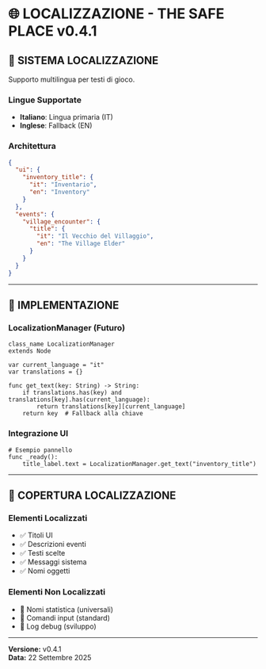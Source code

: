 # 🌐 LOCALIZZAZIONE - THE SAFE PLACE v0.4.1

## 🎯 **SISTEMA LOCALIZZAZIONE**

Supporto multilingua per testi di gioco.

### **Lingue Supportate**
- **Italiano**: Lingua primaria (IT)
- **Inglese**: Fallback (EN)

### **Architettura**
```json
{
  "ui": {
    "inventory_title": {
      "it": "Inventario",
      "en": "Inventory"
    }
  },
  "events": {
    "village_encounter": {
      "title": {
        "it": "Il Vecchio del Villaggio",
        "en": "The Village Elder"
      }
    }
  }
}
```

---

## 🔧 **IMPLEMENTAZIONE**

### **LocalizationManager (Futuro)**
```gdscript
class_name LocalizationManager
extends Node

var current_language = "it"
var translations = {}

func get_text(key: String) -> String:
    if translations.has(key) and translations[key].has(current_language):
        return translations[key][current_language]
    return key  # Fallback alla chiave
```

### **Integrazione UI**
```gdscript
# Esempio pannello
func _ready():
    title_label.text = LocalizationManager.get_text("inventory_title")
```

---

## 📝 **COPERTURA LOCALIZZAZIONE**

### **Elementi Localizzati**
- ✅ Titoli UI
- ✅ Descrizioni eventi
- ✅ Testi scelte
- ✅ Messaggi sistema
- ✅ Nomi oggetti

### **Elementi Non Localizzati**
- 🔄 Nomi statistica (universali)
- 🔄 Comandi input (standard)
- 🔄 Log debug (sviluppo)

---

**Versione:** v0.4.1  
**Data:** 22 Settembre 2025